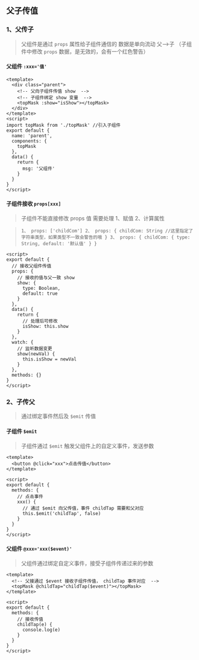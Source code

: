 ## 父子传值

### 1、父传子

> 父组件是通过 `props` 属性给子组件通信的
> 数据是单向流动 父—>子 （子组件中修改 `props` 数据，是无效的，会有一个红色警告）

#### 父组件 `:xxx='值'`

```vue
<template>
  <div class="parent">
    <!-- 父向子组件传值 show  -->
    <!-- 子组件绑定 show 变量  -->
    <topMask :show="isShow"></topMask>
  </div>
</template>
<script>
import topMask from './topMask' //引入子组件
export default {
  name: 'parent',
  components: {
    topMask
  },
  data() {
    return {
      msg: '父组件'
    }
  }
}
</script>
```

#### 子组件接收 `props[xxx]`

> 子组件不能直接修改 props 值 需要处理 1、赋值 2、计算属性

> ```vue
> 1、 props: ['childCom'] 2、 props: { childCom: String //这里指定了字符串类型，如果类型不一致会警告的哦 } 3、 props: { childCom: { type: String, default: '默认值' } }
> ```

```vue
<script>
export default {
  // 接收父组件传值
  props: {
    // 接收的值与父一致 show
    show: {
      type: Boolean,
      default: true
    }
  },
  data() {
    return {
      // 处理后可修改
      isShow: this.show
    }
  },
  watch: {
    // 监听数据变更
    show(newVal) {
      this.isShow = newVal
    }
  },
  methods: {}
}
</script>
```

### 2、子传父

> 通过绑定事件然后及 `$emit` 传值

#### 子组件 `$emit`

> 子组件通过 `$emit` 触发父组件上的自定义事件，发送参数

```vue
<template>
  <button @click="xxx">点击传值</button>
</template>

<script>
export default {
  methods: {
    // 点击事件
    xxx() {
      // 通过 $emit 向父传值，事件 childTap 需要和父对应
      this.$emit('childTap', false)
    }
  }
}
</script>
```

#### 父组件 `@xxx='xxx($event)'`

> 父组件通过绑定自定义事件，接受子组件传递过来的参数

```vue
<template>
  <!-- 父接通过 $event 接收子组件传值， childTap 事件对应  -->
  <topMask @childTap="childTap($event)"></topMask>
</template>

<script>
export default {
  methods: {
    // 接收传值
    childTap(e) {
      console.log(e)
    }
  }
}
</script>
```
